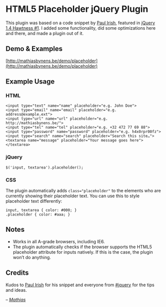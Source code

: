# HTML5 Placeholder jQuery Plugin

This plugin was based on a code snippet by [Paul Irish](http://paulirish.com/), featured in [jQuery 1.4 Hawtness #1](http://jquery14.com/day-05/jquery-1-4-hawtness-1-with-paul-irish). I added some functionality, did some optimizations here and there, and made a plugin out of it.

## Demo & Examples

[http://mathiasbynens.be/demo/placeholder](http://mathiasbynens.be/demo/placeholder)

## Example Usage

### HTML

    <input type="text" name="name" placeholder="e.g. John Doe">
    <input type="email" name="email" placeholder="e.g. address@example.ext">
    <input type="url" name="url" placeholder="e.g. http://mathiasbynens.be/">
    <input type="tel" name="tel" placeholder="e.g. +32 472 77 69 88">
    <input type="password" name="password" placeholder="e.g. h4x0rpr00fz">
    <input type="search" name="search" placeholder="Search this site…">
    <textarea name="message" placeholder="Your message goes here"></textarea>

### jQuery

    $('input, textarea').placeholder();

### CSS

The plugin automatically adds `class="placeholder"` to the elements who are currently showing their placeholder text. You can use this to style placeholder text differently:

    input, textarea { color: #000; }
    .placeholder { color: #aaa; }

## Notes

* Works in all A-grade browsers, including IE6.
* The plugin automatically checks if the browser supports the HTML5 placeholder attribute for inputs natively. If this is the case, the plugin won’t do anything.

## Credits

Kudos to [Paul Irish](http://paulirish.com/) for his snippet and everyone from [#jquery](http://webchat.freenode.net/?channels=jquery) for the tips and ideas.

_– [Mathias](http://mathiasbynens.be/)_